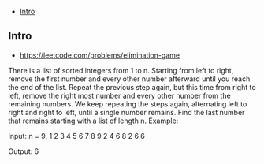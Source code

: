 - [Intro](#intro)

## Intro

- https://leetcode.com/problems/elimination-game


There is a list of sorted integers from 1 to n. Starting from left to right, remove the first number and every other number afterward until you reach the end of the list.
Repeat the previous step again, but this time from right to left, remove the right most number and every other number from the remaining numbers.
We keep repeating the steps again, alternating left to right and right to left, until a single number remains.
Find the last number that remains starting with a list of length n.
Example:

Input:
n = 9,
1 2 3 4 5 6 7 8 9
2 4 6 8
2 6
6

Output:
6

